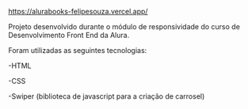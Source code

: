 https://alurabooks-felipesouza.vercel.app/

Projeto desenvolvido durante o módulo de responsividade do curso de Desenvolvimento Front End da Alura.

Foram utilizadas as seguintes tecnologias:

-HTML

-CSS

-Swiper (biblioteca de javascript para a criação de carrosel)
